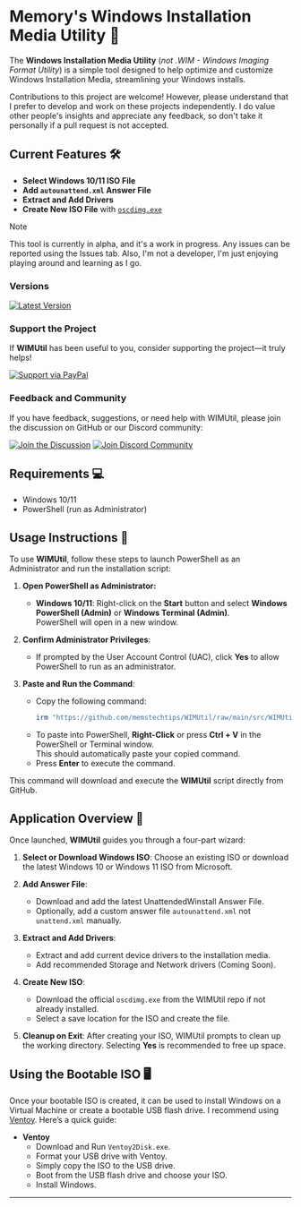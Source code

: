 # Memory's Windows Installation Media Utility 🧰
The **Windows Installation Media Utility** (*not .WIM - Windows Imaging Format Utility*) is a simple tool designed to help optimize and customize Windows Installation Media, streamlining your Windows installs.

Contributions to this project are welcome! However, please understand that I prefer to develop and work on these projects independently. I do value other people's insights and appreciate any feedback, so don't take it personally if a pull request is not accepted.

## Current Features 🛠️
- **Select Windows 10/11 ISO File**
- **Add `autounattend.xml` Answer File**
- **Extract and Add Drivers**
- **Create New ISO File** with [`oscdimg.exe`](https://docs.microsoft.com/en-us/windows-hardware/manufacture/desktop/oscdimg-command-line-options) 

> [!NOTE]
> This tool is currently in alpha, and it's a work in progress. Any issues can be reported using the Issues tab.
> Also, I'm not a developer, I'm just enjoying playing around and learning as I go.

### Versions

[![Latest Version](https://img.shields.io/badge/Version-0.0.3Alpha%20Latest-0078D4?style=for-the-badge&logo=github&logoColor=white)](https://github.com/memstechtips/WIMUtil/releases/tag/v0.0.3)

### Support the Project

If **WIMUtil** has been useful to you, consider supporting the project—it truly helps!

[![Support via PayPal](https://img.shields.io/badge/Support-via%20PayPal-FFD700?style=for-the-badge&logo=paypal&logoColor=white)](https://paypal.me/memstech)

### Feedback and Community

If you have feedback, suggestions, or need help with WIMUtil, please join the discussion on GitHub or our Discord community:

[![Join the Discussion](https://img.shields.io/badge/Join-the%20Discussion-2D9F2D?style=for-the-badge&logo=github&logoColor=white)](https://github.com/memstechtips/WIMUtil/discussions)
[![Join Discord Community](https://img.shields.io/badge/Join-Discord%20Community-5865F2?style=for-the-badge&logo=discord&logoColor=white)](https://www.discord.gg/zWGANV8QAX)

## Requirements 💻
- Windows 10/11
- PowerShell (run as Administrator)

## Usage Instructions 📜

To use **WIMUtil**, follow these steps to launch PowerShell as an Administrator and run the installation script:

1. **Open PowerShell as Administrator:**
   - **Windows 10/11**: Right-click on the **Start** button and select **Windows PowerShell (Admin)** or **Windows Terminal (Admin)**. </br> PowerShell will open in a new window.

2. **Confirm Administrator Privileges**: 
   - If prompted by the User Account Control (UAC), click **Yes** to allow PowerShell to run as an administrator.

3. **Paste and Run the Command**:
   - Copy the following command:
     ```powershell
     irm "https://github.com/memstechtips/WIMUtil/raw/main/src/WIMUtil.ps1" | iex
     ```
   - To paste into PowerShell, **Right-Click** or press **Ctrl + V** in the PowerShell or Terminal window. </br> This should automatically paste your copied command.
   - Press **Enter** to execute the command.

This command will download and execute the **WIMUtil** script directly from GitHub.


## Application Overview 🧩
Once launched, **WIMUtil** guides you through a four-part wizard:

1. **Select or Download Windows ISO**: Choose an existing ISO or download the latest Windows 10 or Windows 11 ISO from Microsoft.

2. **Add Answer File**:
   - Download and add the latest UnattendedWinstall Answer File.
   - Optionally, add a custom answer file `autounattend.xml` not `unattend.xml` manually.

3. **Extract and Add Drivers**:
   - Extract and add current device drivers to the installation media.
   - Add recommended Storage and Network drivers (Coming Soon).

4. **Create New ISO**:
   - Download the official `oscdimg.exe` from the WIMUtil repo if not already installed.
   - Select a save location for the ISO and create the file.

5. **Cleanup on Exit**: After creating your ISO, WIMUtil prompts to clean up the working directory. Selecting **Yes** is recommended to free up space.

## Using the Bootable ISO 🖥️

Once your bootable ISO is created, it can be used to install Windows on a Virtual Machine or create a bootable USB flash drive. I recommend using [Ventoy](https://github.com/ventoy/Ventoy). Here’s a quick guide:

- **Ventoy**
  - Download and Run `Ventoy2Disk.exe`.
  - Format your USB drive with Ventoy.
  - Simply copy the ISO to the USB drive.
  - Boot from the USB flash drive and choose your ISO.
  - Install Windows.
---
